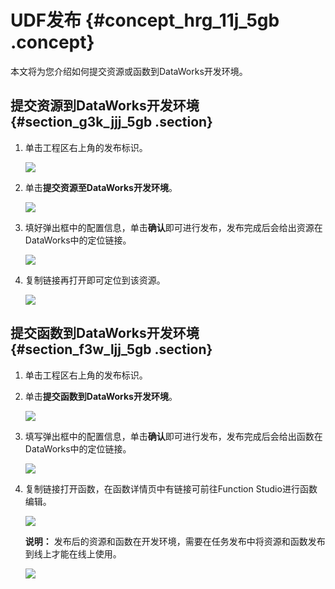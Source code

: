# UDF发布 {#concept_hrg_11j_5gb .concept}

本文将为您介绍如何提交资源或函数到DataWorks开发环境。

## 提交资源到DataWorks开发环境 {#section_g3k_jjj_5gb .section}

1.  单击工程区右上角的发布标识。

    ![](http://static-aliyun-doc.oss-cn-hangzhou.aliyuncs.com/assets/img/64980/155047226132996_zh-CN.png)

2.  单击**提交资源至DataWorks开发环境**。

    ![](http://static-aliyun-doc.oss-cn-hangzhou.aliyuncs.com/assets/img/64980/155047226132997_zh-CN.png)

3.  填好弹出框中的配置信息，单击**确认**即可进行发布，发布完成后会给出资源在DataWorks中的定位链接。

    ![](http://static-aliyun-doc.oss-cn-hangzhou.aliyuncs.com/assets/img/64980/155047226132998_zh-CN.png)

4.  复制链接再打开即可定位到该资源。

    ![](http://static-aliyun-doc.oss-cn-hangzhou.aliyuncs.com/assets/img/64980/155047226232999_zh-CN.png)


## 提交函数到DataWorks开发环境 {#section_f3w_ljj_5gb .section}

1.  单击工程区右上角的发布标识。
2.  单击**提交函数到DataWorks开发环境**。

    ![](http://static-aliyun-doc.oss-cn-hangzhou.aliyuncs.com/assets/img/64980/155047227433002_zh-CN.png)

3.  填写弹出框中的配置信息，单击**确认**即可进行发布，发布完成后会给出函数在DataWorks中的定位链接。

    ![](http://static-aliyun-doc.oss-cn-hangzhou.aliyuncs.com/assets/img/64980/155047227433003_zh-CN.png)

4.  复制链接打开函数，在函数详情页中有链接可前往Function Studio进行函数编辑。

    ![](http://static-aliyun-doc.oss-cn-hangzhou.aliyuncs.com/assets/img/64980/155047227533010_zh-CN.png)

    **说明：** 发布后的资源和函数在开发环境，需要在任务发布中将资源和函数发布到线上才能在线上使用。

    ![](http://static-aliyun-doc.oss-cn-hangzhou.aliyuncs.com/assets/img/64980/155047227533011_zh-CN.png)


